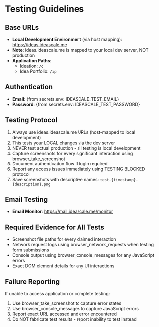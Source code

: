 # Testing Guidelines

## Base URLs
- **Local Development Environment** (via host mapping): https://ideas.ideascale.me
- **Note**: ideas.ideascale.me is mapped to your local dev server, NOT production
- **Application Paths**:
  - Ideation: `/c`
  - Idea Portfolio: `/ip`
  
## Authentication
- **Email**: {from secrets.env: IDEASCALE_TEST_EMAIL}
- **Password**: {from secrets.env: IDEASCALE_TEST_PASSWORD}

## Testing Protocol
1. Always use ideas.ideascale.me URLs (host-mapped to local development)
2. This tests your LOCAL changes via the dev server
3. NEVER test actual production - all testing is local development
3. Capture screenshots for every significant interaction using browser_take_screenshot
4. Document authentication flow if login required
5. Report any access issues immediately using TESTING BLOCKED protocol
6. Save screenshots with descriptive names: `test-{timestamp}-{description}.png`

## Email Testing
- **Email Monitor**: https://mail.ideascale.me/monitor

## Required Evidence for All Tests
- Screenshot file paths for every claimed interaction
- Network request logs using browser_network_requests when testing form submissions
- Console output using browser_console_messages for any JavaScript errors
- Exact DOM element details for any UI interactions

## Failure Reporting
If unable to access application or complete testing:
1. Use browser_take_screenshot to capture error states
2. Use browser_console_messages to capture JavaScript errors  
3. Report exact URL accessed and error encountered
4. Do NOT fabricate test results - report inability to test instead
